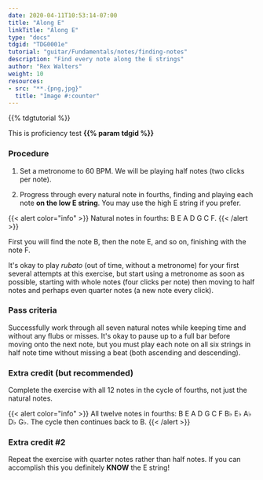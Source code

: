 ```yaml
---
date: 2020-04-11T10:53:14-07:00
title: "Along E"
linkTitle: "Along E"
type: "docs"
tdgid: "TDG0001e"
tutorial: "guitar/Fundamentals/notes/finding-notes"
description: "Find every note along the E strings"
author: "Rex Walters"
weight: 10
resources:
- src: "**.{png,jpg}"
  title: "Image #:counter"
---
```


{{% tdgtutorial %}}

This is proficiency test **{{% param tdgid %}}**

### Procedure

1. Set a metronome to 60 BPM. We will be playing half notes (two clicks per note).

2. Progress through every natural note in fourths, finding and playing each note **on the low E string**. You may use the high E string if you prefer.

{{< alert color="info" >}}
Natural notes in fourths: B E A D G C F.
{{< /alert >}}

First you will find the note B, then the note E, and so on, finishing with the note F.

It's okay to play *rubato* (out of time, without a metronome) for your first several attempts at this exercise, but start using a metronome as soon as possible, starting with whole notes (four clicks per note) then moving to half notes and perhaps even quarter notes (a new note every click).

### Pass criteria

Successfully work through all seven natural notes while keeping time and without any flubs or misses. It's okay to pause up to a full bar before moving onto the next note, but you must play each note on all six strings in half note time without missing a beat (both ascending and descending).

### Extra credit (but recommended)

Complete the exercise with all 12 notes in the cycle of fourths, not just the natural notes.

{{< alert color="info" >}}
All twelve notes in fourths: B E A D G C F B&flat; E&flat; A&flat; D&flat; G&flat;. The cycle then continues back to B.
{{< /alert >}}

### Extra credit #2

Repeat the exercise with quarter notes rather than half notes. If you can accomplish this you definitely **KNOW** the E string!
